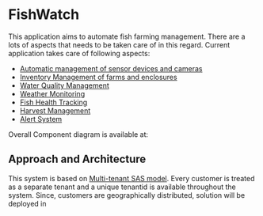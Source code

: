 # FishWatch
This application aims to automate fish farming management. There are a lots of aspects that needs to be taken care of in this regard. Current application takes care of following aspects:
- [Automatic management of sensor devices and cameras](KeyCapabilities/DeviceManagement.md)
- [Inventory Management of farms and enclosures](KeyCapabilities/InventoryManagement.md)
- [Water Quality Management](KeyCapabilities/WaterQuality.md)
- [Weather Monitoring](KeyCapabilities/WeatherMonitoring.md)
- [Fish Health Tracking](KeyCapabilities/FishStatistics.md)
- [Harvest Management](KeyCapabilities/Harvest.md)
- [Alert System](KeyCapabilities/AlertSystem.md)

Overall Component diagram is available at:

## Approach and Architecture
This system is based on [Multi-tenant SAS model](ADRs/SingleTenantvsMultiTenant.md). Every customer is treated as a separate tenant and a unique tenantid is available throughout the system. Since, customers are geographically distributed, solution will be deployed in 


